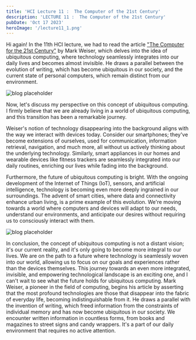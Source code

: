 ```yaml
---
title: 'HCI Lecture 11 :  The Computer of the 21st Century'
description: 'LECTURE 11 :  The Computer of the 21st Century'
pubDate: 'Oct 17 2023'
heroImage: '/lecture11_1.png'
---
```



Hi again! In the 11th HCI lecture, we had to read the article <a href="https://www.lri.fr/~mbl/Stanford/CS477/papers/Weiser-SciAm.pdf">"The Computer for the 21st Century"</a> by Mark Weiser, which delves into the idea of ubiquitous computing, where technology seamlessly integrates into our daily lives and becomes almost invisible. He draws a parallel between the evolution of writing, which has become ubiquitous in our society, and the current state of personal computers, which remain distinct from our environment.

![blog placeholder](/lecture11.png)


Now, let's discuss my perspective on this concept of ubiquitous computing. I firmly believe that we are already living in a world of ubiquitous computing, and this transition has been a remarkable journey.


Weiser's notion of technology disappearing into the background aligns with the way we interact with devices today. Consider our smartphones; they've become extensions of ourselves, used for communication, information retrieval, navigation, and much more, all without us actively thinking about the underlying technology. Similarly, smart appliances in our homes and wearable devices like fitness trackers are seamlessly integrated into our daily routines, enriching our lives while fading into the background.


Furthermore, the future of ubiquitous computing is bright. With the ongoing development of the Internet of Things (IoT), sensors, and artificial intelligence, technology is becoming even more deeply ingrained in our surroundings. The advent of smart cities, where data and connectivity enhance urban living, is a prime example of this evolution. We're moving towards a world where computers and devices will adapt to our needs, understand our environments, and anticipate our desires without requiring us to consciously interact with them.

![blog placeholder](/lecture11_2.png)

In conclusion, the concept of ubiquitous computing is not a distant vision; it's our current reality, and it's only going to become more integral to our lives. We are on the path to a future where technology is seamlessly woven into our world, allowing us to focus on our goals and experiences rather than the devices themselves. This journey towards an even more integrated, invisible, and empowering technological landscape is an exciting one, and I can't wait to see what the future holds for ubiquitous computing.
Mark Weiser, a pioneer in the field of computing, begins his article by asserting that the most profound technologies are those that disappear into the fabric of everyday life, becoming indistinguishable from it. He draws a parallel with the invention of writing, which freed information from the constraints of individual memory and has now become ubiquitous in our society. We encounter written information in countless forms, from books and magazines to street signs and candy wrappers. It's a part of our daily environment that requires no active attention.

